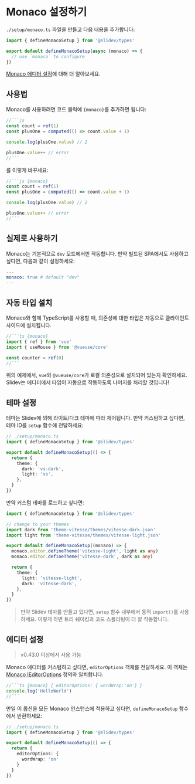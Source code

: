 # Monaco 설정하기

<Environment type="client" />

`./setup/monaco.ts` 파일을 만들고 다음 내용을 추가합니다:

```ts
import { defineMonacoSetup } from '@slidev/types'

export default defineMonacoSetup(async (monaco) => {
  // use `monaco` to configure
})
```

[Monaco 에디터 설정](https://github.com/Microsoft/monaco-editor)에 대해 더 알아보세요.

## 사용법

Monaco를 사용하려면 코드 블럭에 `{monaco}`를 추가하면 됩니다:

~~~js
//```js
const count = ref(1)
const plusOne = computed(() => count.value + 1)

console.log(plusOne.value) // 2

plusOne.value++ // error
//```
~~~

를 이렇게 바꾸세요:

~~~js
//```js {monaco}
const count = ref(1)
const plusOne = computed(() => count.value + 1)

console.log(plusOne.value) // 2

plusOne.value++ // error
//```
~~~

## 실제로 사용하기

Monaco는 기본적으로 `dev` 모드에서만 작동합니다. 만약 빌드된 SPA에서도 사용하고 싶다면, 다음과 같이 설정하세요:

```yaml
---
monaco: true # default "dev"
---
```

## 자동 타입 설치

Monaco와 함께 TypeScript를 사용할 때, 의존성에 대한 타입은 자동으로 클라이언트 사이드에 설치됩니다.

~~~ts
//```ts {monaco}
import { ref } from 'vue'
import { useMouse } from '@vueuse/core'

const counter = ref(0)
//```
~~~

위의 예제에서, `vue`와 `@vueuse/core`가 로컬 의존성으로 설치되어 있는지 확인하세요. Slidev는 에디터에서 타입이 자동으로 작동하도록 나머지를 처리할 것입니다!

## 테마 설정

테마는 Slidev에 의해 라이트/다크 테마에 따라 제어됩니다. 만약 커스텀하고 싶다면, 테마 ID를 `setup` 함수에 전달하세요:

```ts
// ./setup/monaco.ts
import { defineMonacoSetup } from '@slidev/types'

export default defineMonacoSetup(() => {
  return {
    theme: {
      dark: 'vs-dark',
      light: 'vs',
    },
  }
})
```

만약 커스텀 테마를 로드하고 싶다면:

```ts
import { defineMonacoSetup } from '@slidev/types'

// change to your themes
import dark from 'theme-vitesse/themes/vitesse-dark.json'
import light from 'theme-vitesse/themes/vitesse-light.json'

export default defineMonacoSetup((monaco) => {
  monaco.editor.defineTheme('vitesse-light', light as any)
  monaco.editor.defineTheme('vitesse-dark', dark as any)

  return {
    theme: {
      light: 'vitesse-light',
      dark: 'vitesse-dark',
    },
  }
})
```

> 만약 Slidev 테마를 만들고 있다면, `setup` 함수 내부에서 동적 `import()`를 사용하세요. 이렇게 하면 트리 쉐이킹과 코드 스플리팅이 더 잘 작동합니다.

## 에디터 설정

> v0.43.0 이상에서 사용 가능

Monaco 에디터를 커스텀하고 싶다면, `editorOptions` 객체를 전달하세요. 이 객체는 [Monaco IEditorOptions](https://microsoft.github.io/monaco-editor/docs.html#interfaces/editor.IEditorOptions.html) 정의와 일치합니다.

~~~ts
//```ts {monaco} { editorOptions: { wordWrap:'on'} }
console.log('HelloWorld')
//```
~~~

만일 이 옵션을 모든 Monaco 인스턴스에 적용하고 싶다면, `defineMonacoSetup` 함수에서 반환하세요:

```ts
// ./setup/monaco.ts
import { defineMonacoSetup } from '@slidev/types'

export default defineMonacoSetup(() => {
  return {
    editorOptions: {
      wordWrap: 'on'
    }
  }
})
```